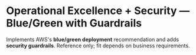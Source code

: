# Operational Excellence + Security — Blue/Green with Guardrails

Implements AWS's **blue/green deployment** recommendation and adds **security guardrails**. Reference only; fit depends on business requirements.
